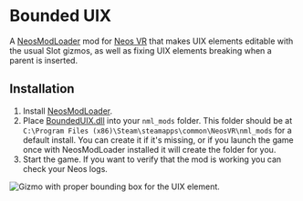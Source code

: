 Bounded UIX
===========

A [NeosModLoader](https://github.com/zkxs/NeosModLoader) mod for [Neos VR](https://neos.com/) that makes UIX elements editable with the usual Slot gizmos,
as well as fixing UIX elements breaking when a parent is inserted.

## Installation
1. Install [NeosModLoader](https://github.com/zkxs/NeosModLoader).
2. Place [BoundedUIX.dll](https://github.com/Banane9/NeosBoundedUIX/releases/latest/download/BoundedUIX.dll) into your `nml_mods` folder. This folder should be at `C:\Program Files (x86)\Steam\steamapps\common\NeosVR\nml_mods` for a default install. You can create it if it's missing, or if you launch the game once with NeosModLoader installed it will create the folder for you.
3. Start the game. If you want to verify that the mod is working you can check your Neos logs.

![Gizmo with proper bounding box for the UIX element.](https://user-images.githubusercontent.com/2124570/206605288-0d2e374e-9aa9-4839-94e0-1e4ae3d15736.png)
